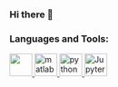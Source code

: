 ### Hi there 👋

<h3 align="left">Languages and Tools:</h3>
<p align="left"> 
<a href="https://fortran-lang.org/en/" target="_blank"> <img src="https://cdn.jsdelivr.net/gh/file-icons/source@master/svg/Fortran.svg" width="40" height="40"/> </a>
<a href="https://www.mathworks.com/" target="_blank"> <img src="https://cdn.jsdelivr.net/gh/devicons/devicon/icons/matlab/matlab-original.svg" alt="matlab" width="40" height="40"/> </a>
<a href="https://www.python.org" target="_blank"> <img src="https://cdn.jsdelivr.net/gh/devicons/devicon/icons/python/python-original.svg" alt="python" width="40" height="40"/> </a>
<a href="https://jupyter.org/" target="_blank"> <img src="https://cdn.jsdelivr.net/gh/devicons/devicon/icons/jupyter/jupyter-original-wordmark.svg"  alt="Jupyter Notebook" width="40" height="40"/> </a> 

<!--
 https://raw.githubusercontent.com/hengshiyu/hengshiyu/main/README.md 
-->
  
<!--
**yueyanglu/yueyanglu** is a ✨ _special_ ✨ repository because its `README.md` (this file) appears on your GitHub profile.

Here are some ideas to get you started:

- 🔭 I’m currently working on ...
- 🌱 I’m currently learning ...
- 👯 I’m looking to collaborate on ...
- 🤔 I’m looking for help with ...
- 💬 Ask me about ...
- 📫 How to reach me: ...
- 😄 Pronouns: ...
- ⚡ Fun fact: ...
-->
